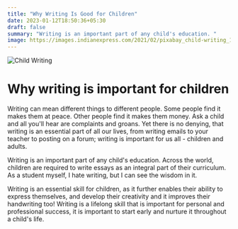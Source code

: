 ```yaml
---
title: "Why Writing Is Good for Children"
date: 2023-01-12T18:50:36+05:30
draft: false
summary: "Writing is an important part of any child's education. "
image: https://images.indianexpress.com/2021/02/pixabay_child-writing_1200.jpg
---
```

![Child Writing](https://images.indianexpress.com/2021/02/pixabay_child-writing_1200.jpg)
# Why writing is important for children

Writing can mean different things to different people.
Some people find it makes them at peace.
Other people find it makes them money.
Ask a child and all you'll hear are complaints and groans.
Yet there is no denying, that writing is an essential part of all our lives, from writing emails to your teacher to posting on a forum;
writing is important for us all - children and adults.

Writing is an important part of any child's education. Across the world, children are required to write essays as an integral part of their curriculum. As a student myself, I hate writing, but I can see the wisdom in it.

Writing is an essential skill for children, as it further enables their ability to express themselves, and develop their creativity and it improves their handwriting too!
Writing is a lifelong skill that is important for personal and professional success, it is important to start early and nurture it throughout a child's life.